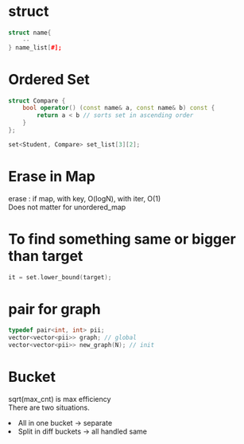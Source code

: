 # struct
``` C++
struct name{
    --
} name_list[#];
```

# Ordered Set
``` C++
struct Compare {
	bool operator() (const name& a, const name& b) const {
		return a < b // sorts set in ascending order
	}
};

set<Student, Compare> set_list[3][2];
```

# Erase in Map
erase : if map, with key, O(logN), with iter, O(1)<br>
Does not matter for unordered_map

# To find something same or bigger than target
```C++
it = set.lower_bound(target);
```

# pair for graph
```C++
typedef pair<int, int> pii;
vector<vector<pii>> graph; // global
vector<vector<pii>> new_graph(N); // init
```

# Bucket
sqrt(max_cnt) is max efficiency<br>
There are two situations.<br>
<li>
All in one bucket -> separate 
<li>
Split in diff buckets -> all handled same